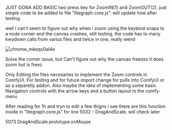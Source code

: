 JUST GONA ADD BASIC two press key for ZoomIN(1) and ZoomOUT(2). just simple code to be added to file "litegraph.core.js". 
will update how after testing

well i can't seem to figure out why when i zoom using the keybind snaps to a node corner and the canvas crashes, still testing, the code has to many kwydown calls from varius files and twice in one, really weird

![chrome_mkeqx0al4e](https://github.com/jamsdrak/ComfyUI-ZoomControls/assets/135140984/b40e7560-6d57-49d0-99dc-559c988c12f2)

Solve the corner issue, but Can't figure out why the canvas freezes it does zoom but is freez




Only Editing the files necesaries to implement the Zoom controls in ComfyUI. For testing and for future import change for pulls into ComfyUi or as a separetly addon. Also maybe the idea of implementing some basic Navigation controls with the arrow keys and a button layout in the comfy-menu




After reading for 1h  and tryn to edit a few thigns i see there are this function inside in "litegraph.core.js"  for line 5032 - DragAndScale. will check later


5073 DragAndScale.prototype.onMouse 


